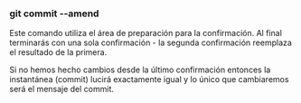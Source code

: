 ### git commit --amend
Este comando utiliza el área de preparación para la confirmación.
Al final terminarás con una sola confirmación - la segunda confirmación reemplaza el resultado de la primera.

Si no hemos hecho cambios desde la último confirmación entonces la instantánea (commit) lucirá exactamente igual y lo
único que cambiaremos será el mensaje del commit.
